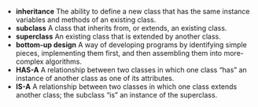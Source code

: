 * **inheritance** The ability to define a new class that has the same instance variables and methods of an existing class.
* **subclass** A class that inherits from, or extends, an existing class.
* **superclass** An existing class that is extended by another class.
* **bottom-up design** A way of developing programs by identifying simple pieces, implementing them first, and then assembling them into more-complex algorithms.
* **HAS-A** A relationship between two classes in which one class “has” an instance of another class as one of its attributes.
* **IS-A** A relationship between two classes in which one class extends another class; the subclass “is” an instance of the superclass.